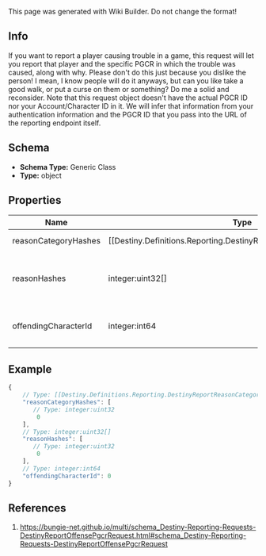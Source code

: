 <span class="wiki-builder">This page was generated with Wiki Builder. Do not change the format!</span>

## Info
If you want to report a player causing trouble in a game, this request will let you report that player and the specific PGCR in which the trouble was caused, along with why. Please don't do this just because you dislike the person! I mean, I know people will do it anyways, but can you like take a good walk, or put a curse on them or something? Do me a solid and reconsider. Note that this request object doesn't have the actual PGCR ID nor your Account/Character ID in it. We will infer that information from your authentication information and the PGCR ID that you pass into the URL of the reporting endpoint itself.

## Schema
* **Schema Type:** Generic Class
* **Type:** object

## Properties
Name | Type | Description
---- | ---- | -----------
reasonCategoryHashes | [[Destiny.Definitions.Reporting.DestinyReportReasonCategoryDefinition|Destiny-Definitions-Reporting-DestinyReportReasonCategoryDefinition]]:integer:uint32[] | So you've decided to report someone instead of cursing them and their descendants. Well, okay then. This is the category or categorie(s) of infractions for which you are reporting the user. These are hash identifiers that map to DestinyReportReasonCategoryDefinition entries.
reasonHashes | integer:uint32[] | If applicable, provide a more specific reason(s) within the general category of problems provided by the reasonHash. This is also an identifier for a reason. All reasonHashes provided must be children of at least one the reasonCategoryHashes provided.
offendingCharacterId | integer:int64 | Within the PGCR provided when calling the Reporting endpoint, this should be the character ID of the user that you thought was violating terms of use. They must exist in the PGCR provided.

## Example
```javascript
{
    // Type: [[Destiny.Definitions.Reporting.DestinyReportReasonCategoryDefinition|Destiny-Definitions-Reporting-DestinyReportReasonCategoryDefinition]]:integer:uint32[]
    "reasonCategoryHashes": [
       // Type: integer:uint32
        0
    ],
    // Type: integer:uint32[]
    "reasonHashes": [
       // Type: integer:uint32
        0
    ],
    // Type: integer:int64
    "offendingCharacterId": 0
}

```

## References
1. https://bungie-net.github.io/multi/schema_Destiny-Reporting-Requests-DestinyReportOffensePgcrRequest.html#schema_Destiny-Reporting-Requests-DestinyReportOffensePgcrRequest
